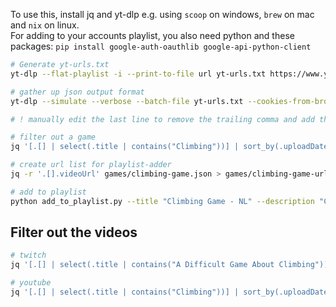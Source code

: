 To use this, install jq and yt-dlp e.g. using `scoop` on windows, `brew` on mac and `nix` on linux.  
For adding to your accounts playlist, you also need python and these packages: `pip install google-auth-oauthlib google-api-python-client`

```bash
# Generate yt-urls.txt
yt-dlp --flat-playlist -i --print-to-file url yt-urls.txt https://www.youtube.com/@Northernlion

# gather up json output format
yt-dlp --simulate --verbose --batch-file yt-urls.txt --cookies-from-browser brave --download-archive done.txt --force-write-archive --replace-in-metadata "title,channel" "\"" "'" --print-to-file '{"channel": "%(channel)s", "uploadDate": "%(upload_date)s", "videoUrl": "%(webpage_url)s", "title": "%(title)s"},' nl.json

# ! manually edit the last line to remove the trailing comma and add the closing bracket

# filter out a game
jq '[.[] | select(.title | contains("Climbing"))] | sort_by(.uploadDate)' nl.json > games/climbing-game.json

# create url list for playlist-adder
jq -r '.[].videoUrl' games/climbing-game.json > games/climbing-game-urls.txt

# add to playlist
python add_to_playlist.py --title "Climbing Game - NL" --description "Chronological list of videos for \"Climbing Game\" from Northernlion (NL)" --file games/climbing-game-urls.txt

```

## Filter out the videos
```bash
# twitch
jq '[.[] | select(.title | contains("A Difficult Game About Climbing")) | {title, published_at, url}]' twitch_videos_data.json > games/climbing-game-twitch.json

# youtube
jq '[.[] | select(.title | contains("Climbing"))] | sort_by(.uploadDate)' nl-vods.json > games/climbing-game.json
```


